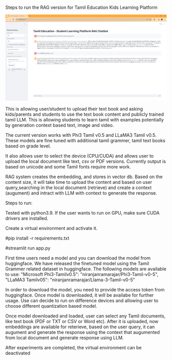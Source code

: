 Steps to run the RAG version for Tamil Education Kids Learning Platform

![RAG and LLM Integrated Tamil Student Learning Chatbot](images/TamilLLM.png "RAG and LLM Integrated Tamil Student Learning Chatbot")

This is allowing user/student to upload their text book and asking kids/parents and students to use the text book content and publicly trained tamil LLM. This is allowing students to learn tamil with examples potentially by generation context based text, image and video.

The current version works with Phi3 Tamil v0.5 and LLaMA3 Tamil v0.5. These models are fine tuned with additional tamil grammer, tamil text books based on grade level.

It also allows user to select the device (CPU/CUDA) and allows user to upload the local document like text, csv or PDF versions. Currently output is based on unicode and some Tamil fonts require more work.

RAG system creates the embedding, and stores in vector db. Based on the content size, it will take time to upload the content and based on user query,searching in the local document (retrieve) and create a context (augument) and intract with LLM with context to generate the response.

Steps to run:

Tested with python3.9. If the user wants to run on GPU, make sure CUDA drivers are installed.

Create a virtual environment and activate it.

#pip install -r requirements.txt

#streamlit run app.py

First time users need a model and you can download the model from huggingface. We have released the finetuned model using the Tamil Grammer related dataset in huggingface. The following models are available to use:
    "Microsoft Phi3-Tamilv0.5": "niranjanramarajar/Phi3-Tamil-v0-5",
    "LLaMA3 Tamilv05": "niranjanramarajar/Llama-3-Tamil-v0-5"

In order to download the model, you need to provide the access token from huggingface. Once model is downloaded, it will be availabe for further usage. Use can decide to run on difference devices and allowing user to choose different quantization based model.

Once model downloaded and loaded, user can select any Tamil documents, like text book (PDF or TXT or CSV or Word etc). After it is uploaded, now embeddings are available for reterieve, based on the user query, it can augument and generate the response using the context that augumented from local document and generate response using LLM.


After experiments are completed, the virtual environment can be deactivated